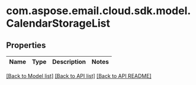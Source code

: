
# com.aspose.email.cloud.sdk.model.CalendarStorageList

## Properties
Name | Type | Description | Notes
------------ | ------------- | ------------- | -------------


[[Back to Model list]](README.md#documentation-for-models) [[Back to API list]](README.md#documentation-for-api-endpoints) [[Back to API README]](README.md)

